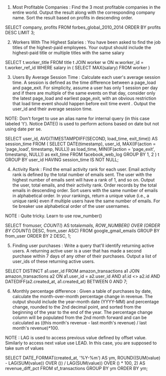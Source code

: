 1. Most Profitable Companies : Find the 3 most profitable companies in the entire world.
   Output the result along with the corresponding company name.
   Sort the result based on profits in descending order.

SELECT company, profits
FROM forbes_global_2010_2014
ORDER BY profits DESC
LIMIT 3;

2. Workers With The Highest Salaries : You have been asked to find the job titles of the highest-paid employees. Your output should include the highest-paid title or multiple titles with the same salary

SELECT t.worker_title
FROM title t
JOIN worker w
ON w.worker_id = t.worker_ref_id
WHERE salary in (
SELECT MAX(salary)
FROM worker
)

3. Users By Average Session Time : Calculate each user's average session time. A session is defined as the time difference between a page_load and page_exit. For simplicity, assume a user has only 1 session per day and if there are multiple of the same events on that day, consider only the latest page_load and earliest page_exit, with an obvious restriction that load time event should happen before exit time event . Output the user_id and their average session time.

NOTE: Don't forget to use an alias name for internal query (in this case labeled 't'). Notice DATE() is used to perform actions based on date but not using date per se.

SELECT user_id, AVG(TIMESTAMPDIFF(SECOND, load_time, exit_time)) AS session_time
FROM (
SELECT
DATE(timestamp),
user_id,
MAX(IF(action = 'page_load', timestamp, NULL)) as load_time,
MIN(IF(action = 'page_exit', timestamp, NULL)) as exit_time
FROM facebook_web_log
GROUP BY 1, 2
) t
GROUP BY user_id
HAVING session_time IS NOT NULL;

4. Activity Rank : Find the email activity rank for each user. Email activity rank is defined by the total number of emails sent. The user with the highest number of emails sent will have a rank of 1, and so on. Output the user, total emails, and their activity rank. Order records by the total emails in descending order. Sort users with the same number of emails in alphabetical order.
   In your rankings, return a unique value (i.e., a unique rank) even if multiple users have the same number of emails. For tie breaker use alphabetical order of the user usernames.

NOTE : Quite tricky. Learn to use row_number()

SELECT from*user,
COUNT(*) AS total*emails,
ROW_NUMBER() OVER (ORDER BY COUNT(*) DESC, from_user ASC)
FROM google_gmail_emails
GROUP BY from_user
ORDER BY 2 DESC, 1;

5. Finding user purchases : Write a query that'll identify returning active users. A returning active user is a user that has made a second purchase within 7 days of any other of their purchases. Output a list of user_ids of these returning active users.

SELECT DISTINCT a1.user_id
FROM amazon_transactions a1
JOIN amazon_transactions a2
ON a1.user_id = a2.user_id
AND a1.id <> a2.id
AND DATEDIFF(a2.created_at, a1.created_at) BETWEEN 0 AND 7;

6. Monthly percentage difference : Given a table of purchases by date, calculate the month-over-month percentage change in revenue. The output should include the year-month date (YYYY-MM) and percentage change, rounded to the 2nd decimal point, and sorted from the beginning of the year to the end of the year.
   The percentage change column will be populated from the 2nd month forward and can be calculated as ((this month's revenue - last month's revenue) / last month's revenue)\*100.

NOTE : LAG is used to access previous value defined by offset value. Similarly to access next value use LEAD. In this case, you are supposed to take sum of values

SELECT DATE_FORMAT(created_at, '%Y-%m') AS ym,
ROUND((SUM(value) - LAG(SUM(value)) OVER ())
/ LAG(SUM(value)) OVER () \* 100, 2) AS revenue_diff_pct
FROM sf_transactions
GROUP BY ym
ORDER BY ym;
